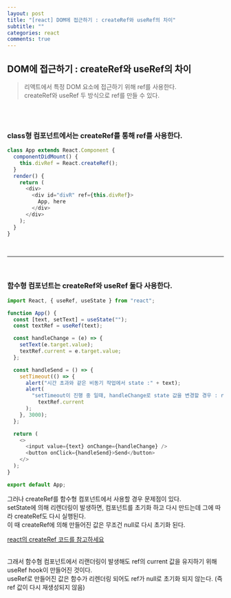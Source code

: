 ```yaml
---
layout: post
title: "[react] DOM에 접근하기 : createRef와 useRef의 차이"
subtitle: ""
categories: react
comments: true
---
```


## DOM에 접근하기 : createRef와 useRef의 차이

> 리액트에서 특정 DOM 요소에 접근하기 위해 ref를 사용한다.<br>
> createRef와 useRef 두 방식으로 ref를 만들 수 있다.

<br>
<br>

### class형 컴포넌트에서는 createRef를 통해 ref를 사용한다.

```js
class App extends React.Component {
  componentDidMount() {
    this.divRef = React.createRef();
  }
  render() {
    return (
      <div>
        <div id="divR" ref={this.divRef}>
          App, here
        </div>
      </div>
    );
  }
}
```

<br>
<hr>
<br>

### 함수형 컴포넌트는 createRef와 useRef 둘다 사용한다.

```js
import React, { useRef, useState } from "react";

function App() {
  const [text, setText] = useState("");
  const textRef = useRef(text);

  const handleChange = (e) => {
    setText(e.target.value);
    textRef.current = e.target.value;
  };

  const handleSend = () => {
    setTimeout(() => {
      alert("시간 초과와 같은 비동기 작업에서 state :" + text);
      alert(
        "setTimeout이 진행 중 일때, handleChange로 state 값을 변경할 경우 : ref로 수동 업데이트" +
          textRef.current
      );
    }, 3000);
  };

  return (
    <>
      <input value={text} onChange={handleChange} />
      <button onClick={handleSend}>Send</button>
    </>
  );
}

export default App;
```

그러나 createRef를 함수형 컴포넌트에서 사용할 경우 문제점이 있다. <br>
setState에 의해 리렌더링이 발생하면, 컴포넌트를 초기화 하고 다시 만드는데 그에 따라 createRef도 다시 실행된다.<br>
이 때 createRef에 의해 만들어진 값은 무조건 null로 다시 초기화 된다.<br>

[react의 createRef 코드를 참고하세요](https://github.com/facebook/react/blob/8ccfce460f141299d61290f877745407e05e531e/packages/react/src/ReactCreateRef.js#L14)

<br>
그래서 함수혐 컴포넌트에서 리랜더링이 발생해도 ref의 current 값을 유지하기 위해 useRef hook이 만들어진 것이다.<br>
useRef로 만들어진 값은 함수가 리렌더링 되어도 ref가 null로 초기화 되지 않는다. (즉 ref 값이 다시 재생성되지 않음)
